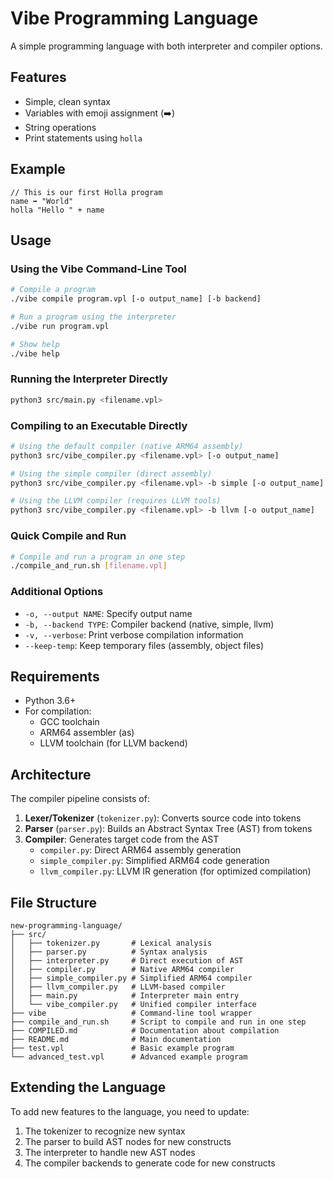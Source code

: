# Vibe Programming Language

A simple programming language with both interpreter and compiler options.

## Features

- Simple, clean syntax
- Variables with emoji assignment (➡️)
- String operations
- Print statements using `holla`

## Example

```
// This is our first Holla program
name ➡️ "World"
holla "Hello " + name
```

## Usage

### Using the Vibe Command-Line Tool

```bash
# Compile a program
./vibe compile program.vpl [-o output_name] [-b backend]

# Run a program using the interpreter
./vibe run program.vpl

# Show help
./vibe help
```

### Running the Interpreter Directly

```bash
python3 src/main.py <filename.vpl>
```

### Compiling to an Executable Directly

```bash
# Using the default compiler (native ARM64 assembly)
python3 src/vibe_compiler.py <filename.vpl> [-o output_name]

# Using the simple compiler (direct assembly)
python3 src/vibe_compiler.py <filename.vpl> -b simple [-o output_name]

# Using the LLVM compiler (requires LLVM tools)
python3 src/vibe_compiler.py <filename.vpl> -b llvm [-o output_name]
```

### Quick Compile and Run

```bash
# Compile and run a program in one step
./compile_and_run.sh [filename.vpl]
```

### Additional Options

- `-o, --output NAME`: Specify output name
- `-b, --backend TYPE`: Compiler backend (native, simple, llvm)
- `-v, --verbose`: Print verbose compilation information
- `--keep-temp`: Keep temporary files (assembly, object files)

## Requirements

- Python 3.6+
- For compilation:
  - GCC toolchain
  - ARM64 assembler (as)
  - LLVM toolchain (for LLVM backend)

## Architecture

The compiler pipeline consists of:

1. **Lexer/Tokenizer** (`tokenizer.py`): Converts source code into tokens
2. **Parser** (`parser.py`): Builds an Abstract Syntax Tree (AST) from tokens
3. **Compiler**: Generates target code from the AST
   - `compiler.py`: Direct ARM64 assembly generation
   - `simple_compiler.py`: Simplified ARM64 code generation
   - `llvm_compiler.py`: LLVM IR generation (for optimized compilation)

## File Structure

```
new-programming-language/
├── src/
│   ├── tokenizer.py       # Lexical analysis
│   ├── parser.py          # Syntax analysis
│   ├── interpreter.py     # Direct execution of AST
│   ├── compiler.py        # Native ARM64 compiler
│   ├── simple_compiler.py # Simplified ARM64 compiler
│   ├── llvm_compiler.py   # LLVM-based compiler
│   ├── main.py            # Interpreter main entry
│   └── vibe_compiler.py   # Unified compiler interface
├── vibe                   # Command-line tool wrapper
├── compile_and_run.sh     # Script to compile and run in one step
├── COMPILED.md            # Documentation about compilation
├── README.md              # Main documentation
├── test.vpl               # Basic example program
└── advanced_test.vpl      # Advanced example program
```

## Extending the Language

To add new features to the language, you need to update:

1. The tokenizer to recognize new syntax
2. The parser to build AST nodes for new constructs
3. The interpreter to handle new AST nodes
4. The compiler backends to generate code for new constructs
